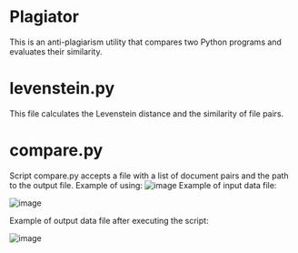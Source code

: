 # Plagiator
This is an anti-plagiarism utility that compares two Python programs and evaluates their similarity.
# levenstein.py
This file calculates the Levenstein distance and the similarity of file pairs.
# compare.py
Script compare.py accepts a file with a list of document pairs and the path to the output file.
Example of using:
![image](https://user-images.githubusercontent.com/109806728/211191822-fd821b9c-71bf-4c0d-b520-025525d83b46.png)
Example of input data file:

![image](https://user-images.githubusercontent.com/109806728/211192189-b09803c7-729d-4d6d-b8ba-b5e8ce245062.png)

Example of output data file after executing the script:

![image](https://user-images.githubusercontent.com/109806728/211192211-fdf52b98-8ef5-4577-b5bd-4bce5c3194fc.png)

